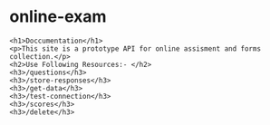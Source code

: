# online-exam


    
    <h1>Doccumentation</h1>
    <p>This site is a prototype API for online assisment and forms collection.</p>
    <h2>Use Following Resources:- </h2>
    <h3>/questions</h3>
    <h3>/store-responses</h3>
    <h3>/get-data</h3>
    <h3>/test-connection</h3>
    <h3>/scores</h3>
    <h3>/delete</h3>